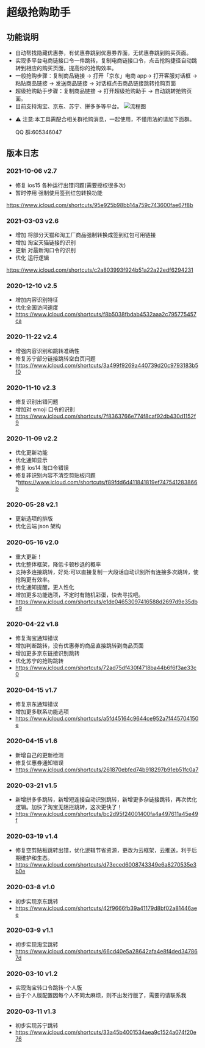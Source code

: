 # 超级抢购助手

## 功能说明

- 自动帮找隐藏优惠券，有优惠券跳到优惠券界面，无优惠券跳到购买页面。
- 实现多平台电商链接口令一件跳转，复制电商链接口令，点击抢购捷径自动跳转到相应的购买页面，提高你的抢购效率。
- 一般抢购步骤：复制商品链接 → 打开「京东」电商 app→ 打开客服对话框 → 粘贴商品链接 → 发送商品链接 → 对话框点击商品链接跳转抢购页面
- 超级抢购助手步骤：复制商品链接 → 打开超级抢购助手 → 自动跳转抢购页面。
- 目前支持淘宝、京东、苏宁、拼多多等平台。
  ![流程图](assets/markdown-img-paste-20200311163640918.png)

* ⚠️ 注意:本工具需配合相关群抢购消息，一起使用，不懂用法的请加下面群。

  QQ 群:605346047

## 版本日志

### 2021-10-06 v2.7

- 修复 ios15 各种运行出错问题(需要授权很多次)
- 暂时停用 强制使用签到红包转换功能

https://www.icloud.com/shortcuts/95e925b98bb14a759c743600fae67f8b

### 2021-03-03 v2.6

- 增加 将部分天猫和淘工厂商品强制转换成签到红包可用链接
- 增加 淘宝天猫链接的识别
- 更新 对最新淘口令的识别
- 优化 运行逻辑

https://www.icloud.com/shortcuts/c2a803993f924b51a22a22edf6294231

### 2020-12-10 v2.5

- 增加内容识别特征
- 优化全国访问速度
- https://www.icloud.com/shortcuts/f8b5038fbdab4532aaa2c795775457ca

### 2020-11-22 v2.4

- 增强内容识别和跳转准确性
- 修复苏宁部分链接跳转空白页问题
- https://www.icloud.com/shortcuts/3a499f9269a440739d20c9793183b5f0

### 2020-11-10 v2.3

- 修复识别出错问题
- 增加对 emoji 口令的识别
- https://www.icloud.com/shortcuts/7f8363766e774f8caf92db430d1152f9

### 2020-11-09 v2.2

- 优化更新功能
- 优化通知显示
- 修复 ios14 淘口令错误
- 修复非识别内容不清空剪贴板问题 \*https://www.icloud.com/shortcuts/f89fdd6d411841819ef747541283866b

### 2020-05-28 v2.1

- 更新选项的排版
- 优化云端 json 架构

### 2020-05-16 v2.0

- 重大更新！
- 优化整体框架，降低卡顿秒退的概率
- 支持多连接跳转，好处:可以直接复制一大段话自动识别所有连接多次跳转，使抢购更有效率。
- 优化通知提醒，更人性化
- 增加更多功能选项，不定时有随机彩蛋，快去寻找吧。
- https://www.icloud.com/shortcuts/e1de04653097416588d2697d9e35dbe9

### 2020-04-22 v1.8

- 修复淘宝通知错误
- 增加判断跳转，没有优惠券的商品直接跳转到商品页面
- 增加更多京东链接识别跳转
- 优化苏宁的抢购跳转
- https://www.icloud.com/shortcuts/72ad75df430f4718ba44b6f6f3ae33c0

### 2020-04-15 v1.7

- 修复京东通知错误
- 增加更多联系功能选项
- https://www.icloud.com/shortcuts/a5fd45164c9644ce952a7f445704150e

### 2020-04-15 v1.6

- 新增自己的更新检测
- 修复优惠券通知错误
- https://www.icloud.com/shortcuts/261870ebfed74b918297b91eb51fc0a7

### 2020-03-21 v1.5

- 新增拼多多跳转，新增短连接自动识别跳转，新增更多杂链接跳转，再次优化逻辑。加快了淘宝无阻拦跳转，这次更快了！
- https://www.icloud.com/shortcuts/bc2d95f24001400fa4a497611a45e49f

### 2020-03-19 v1.4

- 修复空剪贴板跳转出错，优化逻辑节省资源，更改为云框架，云推送，利于后期维护和生态。
- https://www.icloud.com/shortcuts/d73eced6008743349e6a8270535e3b0e

### 2020-03-8 v1.0

- 初步实现京东跳转
- https://www.icloud.com/shortcuts/42f9666fb39a41179d8bf02a81446aee

### 2020-03-9 v1.1

- 初步实现淘宝跳转
- https://www.icloud.com/shortcuts/66cd40e5a28642afa4e8f4ded347867d

### 2020-03-10 v1.2

- 实现淘宝转口令跳转-个人版
- 由于个人版配置因每个人不同太麻烦，则不出发行版了，需要的请联系我

### 2020-03-11 v1.3

- 初步实现苏宁跳转
- https://www.icloud.com/shortcuts/33a45b4001534aea9c1524a074f20e76
